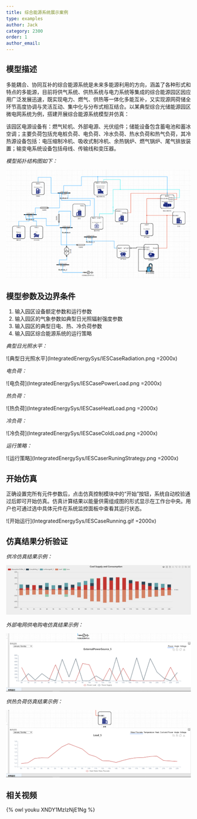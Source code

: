 ```yaml
---
title: 综合能源系统展示案例
type: examples
author: Jack
category: 2300
order: 1
author_email: 
---
```


## 模型描述

多能耦合、协同互补的综合能源系统是未来多能源利用的方向，涵盖了各种形式和特点的多能源，目前将供气系统、供热系统与电力系统等集成的综合能源园区因应用广泛发展迅速，既实现电力、燃气、供热等一体化多能互补，又实现源网荷储全环节高度协调与灵活互动、集中化与分布式相互结合。以某典型综合光储能源园区微电网系统为例，搭建开展综合能源系统模型并仿真：

该园区电源设备有：燃气轮机、外部电源、光伏组件；储能设备包含蓄电池和蓄冰空调；主要负荷包括充电桩负荷、电负荷、冷水负荷、热水负荷和热气负荷，其冷热源设备包括：电压缩制冷机、吸收式制冷机、余热锅炉、燃气锅炉、尾气排放装置；输变电系统设备包括母线、传输线和变压器。

*模型拓扑结构图如下：*

![拓扑结构图](IntegratedEnergySys/IESCase-Topology.png)


## 模型参数及边界条件

1. 输入园区设备额定参数和运行参数
2. 输入园区的气象参数如典型日光照辐射强度参数
3. 输入园区的典型日电、热、冷负荷参数
4. 输入园区综合能源系统的运行策略

*典型日光照水平：*

![典型日光照水平](IntegratedEnergySys/IESCaseRadiation.png =2000x)

*电负荷：*

![电负荷](IntegratedEnergySys/IESCasePowerLoad.png =2000x)

*热负荷：*

![热负荷](IntegratedEnergySys/IESCaseHeatLoad.png =2000x)

*冷负荷：*

![冷负荷](IntegratedEnergySys/IESCaseColdLoad.png =2000x)

*运行策略：*

![运行策略](IntegratedEnergySys/IESCaserRuningStrategy.png =2000x)

## 开始仿真

正确设置完所有元件参数后，点击仿真控制模块中的“开始”按钮，系统自动校验通过后即可开始仿真。仿真计算结果以能量供需组成图的形式显示在工作台中央。用户也可通过选中具体元件在系统监控面板中查看其运行状态。

![开始运行](IntegratedEnergySys/IESCaseRunning.gif =2000x)

## 仿真结果分析验证

*供冷仿真结果示例：*

![供冷仿真结果](IntegratedEnergySys/IESCaseColdResult.png)

*外部电网供电购电仿真结果示例：*

![外部电网供电购电仿真结果](IntegratedEnergySys/IESCaseExternalPowerResult.png)

*供热负荷仿真结果示例：*

![供热仿真结果](IntegratedEnergySys/IESCaseHeatLoadResult.png)


## 相关视频

{% owl youku XNDY1MzIzNjE1Ng %}